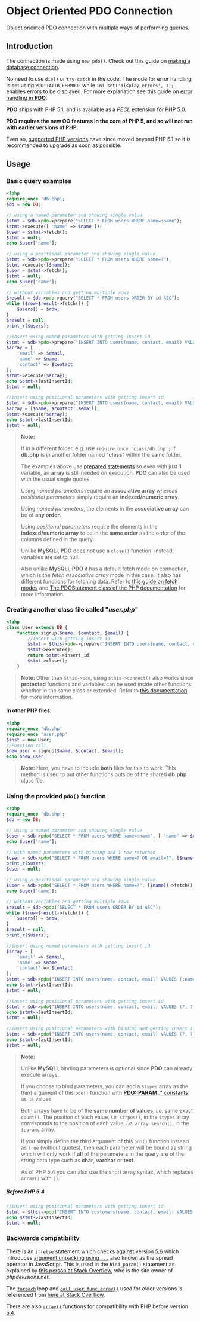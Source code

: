 # Object Oriented PDO Connection

Object oriented PDO connection with multiple ways of performing queries.

## Introduction

The connection is made using `new pdo()`. Check out this guide on [making a database connection](https://phpdelusions.net/pdo#dsn).

No need to use `die()` or `try-catch` in the code. The mode for error handling is set using `PDO::ATTR_ERRMODE` while `ini_set('display_errors', 1);` enables errors to be displayed. For more explanation see this guide on [error handling in **PDO**](https://phpdelusions.net/pdo#errors).

**PDO** ships with PHP 5.1, and is available as a *PECL* extension for PHP 5.0.

**PDO requires the new OO features in the core of PHP 5, and so will not run with earlier versions of PHP.**

Even so, [supported PHP versions](https://secure.php.net/supported-versions.php) have since moved beyond PHP 5.1 so it is recommended to upgrade as soon as possible.

## Usage

### Basic query examples

```php
<?php
require_once 'db.php';
$db = new DB;

// using a named parameter and showing single value
$stmt = $db->pdo->prepare("SELECT * FROM users WHERE name=:name");
$stmt->execute([ 'name' => $name ]);
$user = $stmt->fetch();
$stmt = null;
echo $user['name'];

// using a positional parameter and showing single value
$stmt = $db->pdo->prepare("SELECT * FROM users WHERE name=?");
$stmt->execute([$name]);
$user = $stmt->fetch();
$stmt = null;
echo $user['name'];

// without variables and getting multiple rows
$result = $db->pdo->query("SELECT * FROM users ORDER BY id ASC");
while ($row=$result->fetch()) {
    $users[] = $row;
}
$result = null;
print_r($users);

//insert using named parameters with getting insert id
$stmt = $db->pdo->prepare("INSERT INTO users(name, contact, email) VALUES (:name, :contact, :email)");
$array = [
    'email' => $email,
    'name' => $name,
    'contact' => $contact
];
$stmt->execute($array);
echo $stmt->lastInsertId;
$stmt = null;

//insert using positional parameters with getting insert id
$stmt = $db->pdo->prepare("INSERT INTO users(name, contact, email) VALUES (?, ?, ?)");
$array = [$name, $contact, $email];
$stmt->execute($array);
echo $stmt->lastInsertId;
$stmt = null;
```

> **Note:**
>
> If in a different folder, e.g. use `require_once 'class/db.php';` if **db.php** is in another folder named "**class**" within the same folder.
>
> The examples above use [prepared statements](https://phpdelusions.net/pdo#prepared) so even with just **1** variable, an **array** is still needed on execution. **PDO** can also be used with the usual single quotes.
>
> Using *named parameters* require an **associative array** whereas *positional parameters* simply require an **indexed/numeric array**.
>
> Using *named parameters*, the elements in the **associative array** can be of **any order**.
>
> Using *positional parameters* require the elements in the **indexed/numeric array** to be in the **same order** as the order of the columns defined in the query.
>
> Unlike **MySQLi**, **PDO** does not use a `close()` function. Instead, variables are set to null.
>
> Also unlike **MySQLi**, **PDO** it has a default fetch mode on connection, which is the *fetch associative array* mode in this case. It also has different functions for fetching data. Refer to [this guide on fetch modes](https://phpdelusions.net/pdo/fetch_modes) and [The PDOStatement class of the PHP documentation](https://secure.php.net/manual/en/class.pdostatement.php) for more information.

### Creating another class file called "*user.php*"

```php
<?php
class User extends DB {
    function signup($name, $contact, $email) {
        //insert with getting insert id
        $stmt = $this->pdo->prepare("INSERT INTO users(name, contact, email) VALUES (?, ?, ?)");
        $stmt->execute();
        return $stmt->insert_id;
        $stmt->close();
    }
```

> **Note:** Other than `$this->pdo`, using `$this->connect()` also works since **protected** functions and variables can be used inside other functions whether in the same class or extended. Refer to [this documentation](https://secure.php.net/manual/en/language.oop5.visibility.php) for more information.

#### In other PHP files:

```php
<?php
require_once 'db.php'
require_once 'user.php'
$inst = new User;
//Function call
$new_user = signup($name, $contact, $email);
echo $new_user;
```

> **Note:** Here, you have to include **both** files for this to work. This method is used to put other functions outside of the shared **db.php** class file.

### Using the provided `pdo()` function

```php
<?php
require_once 'db.php';
$db = new DB;

// using a named parameter and showing single value
$user = $db->pdo("SELECT * FROM users WHERE name=:name", [ 'name' => $name ])->fetch();
echo $user['name'];

// with named parameters with binding and 1 row returned
$user = $db->pdo("SELECT * FROM users WHERE name=? OR email=?", [$name, $email], true)->fetch();
print_r($user);
$user = null;

// using a positional parameter and showing single value
$user = $db->pdo("SELECT * FROM users WHERE name=?", [$name])->fetch();
echo $user['name'];

// without variables and getting multiple rows
$result = $db->pdo("SELECT * FROM users ORDER BY id ASC");
while ($row=$result->fetch()) {
    $users[] = $row;
}
$result = null;
print_r($users);

//insert using named parameters with getting insert id
$array = [
    'email' => $email,
    'name' => $name,
    'contact' => $contact
];
$stmt = $db->pdo("INSERT INTO users(name, contact, email) VALUES (:name, :contact, :email)", $array);
echo $stmt->lastInsertId;
$stmt = null;

//insert using positional parameters with getting insert id
$stmt = $db->pdo("INSERT INTO users(name, contact, email) VALUES (?, ?, ?)", [$name, $contact, $email]);
echo $stmt->lastInsertId;
$stmt = null;

//insert using positional parameters with binding and getting insert id
$stmt = $db->pdo("INSERT INTO users(name, contact, email) VALUES (?, ?, ?)", [$name, $contact, $email], [PDO::PARAM_STR,PDO::PARAM_INT,PDO::PARAM_STR]);
echo $stmt->lastInsertId;
$stmt = null;
```

> **Note:**
>
> Unlike **MySQLi**, binding parameters is optional since **PDO** can already execute arrays.
>
> If you choose to bind parameters, you can add a `$types` array as the third argument of this `pdo()` function with [**PDO::PARAM_*** constants](https://php.net/manual/en/pdo.constants.php) as its values.
>
> Both arrays have to be of the **same number of values**, *i.e.* same exact `count()`. The position of each value, *i.e.* `strpos()`, in the `$types` array corresponds to the position of each value, *i.e.* `array_search()`, in the `$params` array.
>
> If you simply define the third argument of this `pdo()` function instead as `true` (without quotes), then each parameter will be bound as string which will only work if **all** of the parameters in the query are of the *string* data type such as **char**, **varchar** or **text**.
>
> As of PHP 5.4 you can also use the short array syntax, which replaces `array()` with `[]`.

##### Before PHP 5.4

```php
//insert using positional parameters with getting insert id
$stmt = $this->pdo("INSERT INTO customers(name, contact, email) VALUES (?, ?, ?)", array($name, $contact, $email);
echo $stmt->lastInsertId;
$stmt = null;
```

### Backwards compatibility

There is an `if-else` statement which checks against version [5.6](https://secure.php.net/migration56.new-features) which introduces [argument unpacking using `...`](https://wiki.php.net/rfc/argument_unpacking) also known as the spread operator in JavaScript. This is used in the `bind_param()` statement as explained by [this person at Stack Overflow](https://stackoverflow.com/a/40718151), who is the site owner of *phpdelusions.net*.

The [`foreach`](https://secure.php.net/manual/en/control-structures.foreach.php) loop and [`call_user_func_array()`](https://secure.php.net/manual/en/function.call-user-func-array.php) used for older versions is referenced from [here at Stack Overflow](https://stackoverflow.com/a/35542447).

There are also [`array()`](https://secure.php.net/manual/en/language.types.array.php#language.types.array.syntax.array-func) functions for compatibility with PHP before version [5.4](https://secure.php.net/migration54.new-features).

